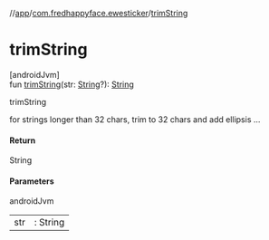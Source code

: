 //[app](../../index.md)/[com.fredhappyface.ewesticker](index.md)/[trimString](trim-string.md)

# trimString

[androidJvm]\
fun [trimString](trim-string.md)(str: [String](https://kotlinlang.org/api/latest/jvm/stdlib/kotlin/-string/index.html)?): [String](https://kotlinlang.org/api/latest/jvm/stdlib/kotlin/-string/index.html)

trimString

for strings longer than 32 chars, trim to 32 chars and add ellipsis ...

#### Return

String

#### Parameters

androidJvm

| | |
|---|---|
| str | : String |
